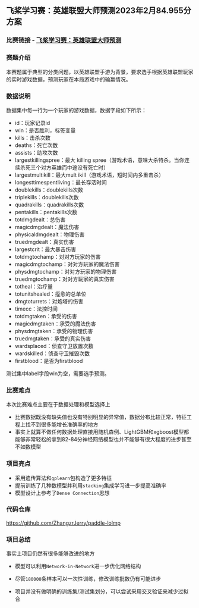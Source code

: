 ## 飞桨学习赛：英雄联盟大师预测2023年2月84.955分方案
### 比赛链接 - [飞桨学习赛：英雄联盟大师预测](https://aistudio.baidu.com/aistudio/competition/detail/247/0/introduction)
### 赛题介绍

本赛题属于典型的分类问题，以英雄联盟手游为背景，要求选手根据英雄联盟玩家的实时游戏数据，预测玩家在本局游戏中的输赢情况。

### 数据说明

数据集中每一行为一个玩家的游戏数据，数据字段如下所示：

- id：玩家记录id
- win：是否胜利，标签变量
- kills：击杀次数
- deaths：死亡次数
- assists：助攻次数
- largestkillingspree：最大 killing spree（游戏术语，意味大杀特杀。当你连续杀死三个对方英雄而中途没有死亡时）
- largestmultikill：最大mult ikill（游戏术语，短时间内多重击杀）
- longesttimespentliving：最长存活时间
- doublekills：doublekills次数
- triplekills：doublekills次数
- quadrakills：quadrakills次数
- pentakills：pentakills次数
- totdmgdealt：总伤害
- magicdmgdealt：魔法伤害
- physicaldmgdealt：物理伤害
- truedmgdealt：真实伤害
- largestcrit：最大暴击伤害
- totdmgtochamp：对对方玩家的伤害
- magicdmgtochamp：对对方玩家的魔法伤害
- physdmgtochamp：对对方玩家的物理伤害
- truedmgtochamp：对对方玩家的真实伤害
- totheal：治疗量
- totunitshealed：痊愈的总单位
- dmgtoturrets：对炮塔的伤害
- timecc：法控时间
- totdmgtaken：承受的伤害
- magicdmgtaken：承受的魔法伤害
- physdmgtaken：承受的物理伤害
- truedmgtaken：承受的真实伤害
- wardsplaced：侦查守卫放置次数
- wardskilled：侦查守卫摧毁次数
- firstblood：是否为firstblood

测试集中label字段win为空，需要选手预测。

### 比赛难点

本次比赛难点主要在于数据处理和模型选择上

- 比赛数据既没有缺失值也没有特别明显的异常值，数据分布比较正常，特征工程上找不到很多能增长准确率的地方
- 事实上就算不做任何数据处理直接用随机森例、LightGBM和xgboost模型都能够非常轻松的拿到82-84分神经网络模型也并不能够有很大程度的进步甚至不如数模型

### 项目亮点

- 采用遗传算法和`gplearn`包构造了更多特征
- 提前训练了几种数模型并利用`stacking`集成学习进一步提高准确率
- 模型设计上参考了`Dense Connection`思想

### 代码仓库

https://github.com/ZhangzrJerry/paddle-lolmp

### 项目总结

事实上项目仍然有很多能够改进的地方

- 模型可以利用`Network-in-Network`进一步优化网络结构

- 尽管`180000`条样本可以一次性训练，修改训练批数仍有可能进步

- 项目并没有做明确的训练集/测试集划分，可以尝试采用交叉验证来减少过拟合